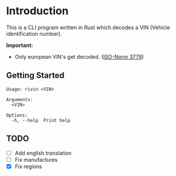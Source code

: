 # Introduction 

This is a CLI program written in Rust which decodes a VIN (Vehicle identification number).

**Important:** 
- Only european VIN's get decoded. ([ISO-Norm 3779](https://www.iso.org/standard/52200.html))


## Getting Started
```
Usage: rivin <VIN>

Arguments:
  <VIN>

Options:
  -h, --help  Print help

```






## TODO
- [ ] Add english translation
- [ ] Fix manufactures
- [x] Fix regions